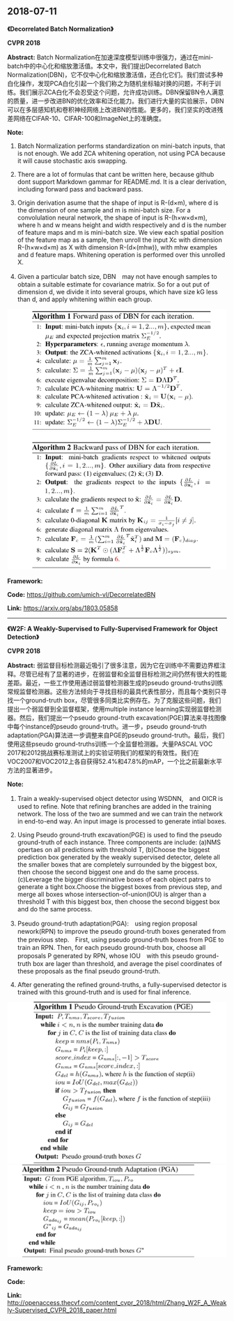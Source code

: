 ## 2018-07-11

**《Decorrelated Batch Normalization》**  

**CVPR 2018**  

**Abstract:** Batch Normalization在加速深度模型训练中很强力，通过在mini-batch中的中心化和缩放激活值。本文中，我们提出Decorrelated Batch Normalization(DBN)，它不仅中心化和缩放激活值，还白化它们。我们尝试多种白化操作，发现PCA白化引起一个我们称之为随机坐标轴对换的问题，不利于训练。我们展示ZCA白化不会忍受这个问题，允许成功训练。DBN保留BN令人满意的质量，进一步改进BN的优化效率和泛化能力。我们进行大量的实验展示，DBN可以在多层感知机和卷积神经网络上改进BN的性能。更多的，我们坚实的改进残差网络在CIFAR-10、CIFAR-100和ImageNet上的准确度。  

**Note:**  
1. Batch Normalization performs standardization on mini-batch inputs, that is not enough. We add ZCA whitening operation, not using PCA because it will cause stochastic axis swapping.  

2. There are a lot of formulas that cant be written here, because github dont support Markdown gammar for README.md. It is a clear derivation, including forward pass and backward pass.  

3. Origin derivation asume that the shape of input is R-(d×m), where d is the dimension of one sample and m is mini-batch size. For a convolulation neural network, the shape of input is R-(h×w×d×m), where h and w means height and width respectively and d is the number of feature maps and m is mini-batch size. We view each spatial position of the feature map as a sample, then unroll the input Xc with dimension R-(h×w×d×m) as X with dimension R-(d×(mhw)), with mhw examples and d feature maps. Whitening operation is performed over this unrolled X.  

4. Given a particular batch size, DBN　may not have enough samples to obtain a suitable estimate for covariance matrix. So for a out put of dimension d, we divide it into several groups, which have size kG less than d, and apply whitening within each group.  

![](./.assets/DBN_Algorithm_1_2.png)

**Framework:**  

**Code:** https://github.com/umich-vl/DecorrelatedBN  

**Link:** https://arxiv.org/abs/1803.05858  

---
**《W2F: A Weakly-Supervised to Fully-Supervised Framework for Object Detection》**  

**CVPR 2018**  

**Abstract:** 弱监督目标检测最近吸引了很多注意，因为它在训练中不需要边界框注释。尽管已经有了显著的进步，在弱监督和全监督目标检测之间仍然有很大的性能差距。最近，一些工作使用通过弱监督检测器生成的pseudo ground-truths训练常规监督检测器。这些方法倾向于寻找目标的最具代表性部分，而且每个类别只寻找一个ground-truth box，尽管很多同类比实例存在。为了克服这些问题，我们提出一个弱监督到全监督框架，使用multiple instance learning实现弱监督检测器。然后，我们提出一个pseudo ground-truth excavation(PGE)算法来寻找图像中每个instance的pseudo ground-truth。进一步，pseudo ground-truth adaptation(PGA)算法进一步调整来自PGE的pseudo ground-truth。最后，我们使用这些pseudo ground-truths训练一个全监督检测器。大量PASCAL VOC 2017和2012挑战赛标准测试上的实验证明我们的框架的有效性。我们在VOC2007和VOC2012上各自获得52.4%和47.8%的mAP，一个比之前最新水平方法的显著进步。  

**Note:**  
1. Train a weakly-supervised object detector using WSDNN,　and OICR is used to refine. Note that refining branches are added in the training network. The loss of the two are summed and we can train the network in end-to-end way. An input image is processed to generate intial boxes.  

2. Using Pseudo ground-truth excavation(PGE) is used to find the pseudo ground-truth of each instance. Three components are include: (a)NMS opertaes on all predictions with threshold T, (b)Choose the biggest prediction box generated by the weakly supervised detector, delete all the smaller boxes that are completely surrounded by the biggest box, then choose the second biggest one and do the same process. (c)Leverage the bigger discriminative boxes of each object patrs to generate a tight box.Choose the biggest boxes from previous step, and merge all boxes whose intersection-of-union(IOU) is alrger than a threshold T with this biggest box, then choose the second biggest box and do the same process.  

3. Pseudo ground-truth adaptation(PGA):　using region proposal nework(RPN) to improve the pseudo ground-truth boxes generated from the previous step.　First, using pseudo ground-truth boxes from PGE to train an RPN. Then, for each pseudo ground-truth box, choose all proposals P generated by RPN, whose IOU　with this pseudo ground-truth box are lager than threshold, and average the pisel coordinates of these proposals as the final pseudo ground-truth.   

4. After generating the refined ground-truths, a fully-supervised detector is trained with this ground-truth and is used for final inference.

![](./.assets/W2F_Algorithm_1.png)
![](./.assets/W2F_Algorithm_2.png)

**Framework:**  

**Code:**  

**Link:** http://openaccess.thecvf.com/content_cvpr_2018/html/Zhang_W2F_A_Weakly-Supervised_CVPR_2018_paper.html  
